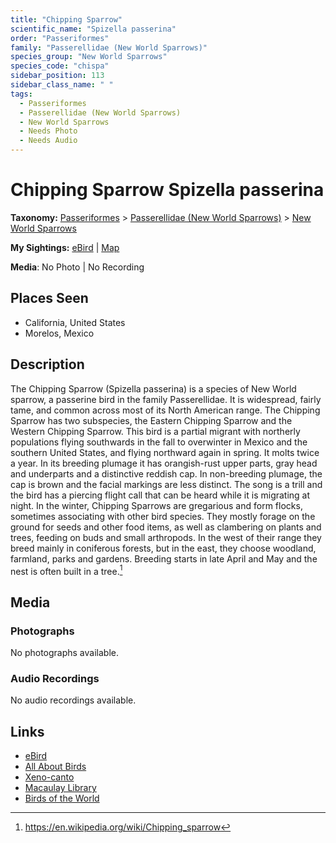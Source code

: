 ```yaml
---
title: "Chipping Sparrow"
scientific_name: "Spizella passerina"
order: "Passeriformes"
family: "Passerellidae (New World Sparrows)"
species_group: "New World Sparrows"
species_code: "chispa"
sidebar_position: 113
sidebar_class_name: " "
tags: 
  - Passeriformes
  - Passerellidae (New World Sparrows)
  - New World Sparrows
  - Needs Photo
  - Needs Audio
---
```


# Chipping Sparrow <span className='sci_name'>Spizella passerina</span>

**Taxonomy:** [Passeriformes](/tags/passeriformes) > [Passerellidae (New World Sparrows)](/tags/passerellidae-new-world-sparrows) > [New World Sparrows](/tags/new-world-sparrows)

**My Sightings:** [eBird](https://ebird.org/lifelist?r=world&time=life&spp=chispa) | [Map](/map?species_code=chispa)

**Media**: No Photo | No Recording

## Places Seen

* California, United States
* Morelos, Mexico

## Description
The Chipping Sparrow (Spizella passerina) is a species of New World sparrow, a passerine bird in the family Passerellidae. It is widespread, fairly tame, and common across most of its North American range.
The Chipping Sparrow has two subspecies, the Eastern Chipping Sparrow and the Western Chipping Sparrow. This bird is a partial migrant with northerly populations flying southwards in the fall to overwinter in Mexico and the southern United States, and flying northward again in spring.
It molts twice a year. In its breeding plumage it has orangish-rust upper parts, gray head and underparts and a distinctive reddish cap. In non-breeding plumage, the cap is brown and the facial markings are less distinct. The song is a trill and the bird has a piercing flight call that can be heard while it is migrating at night.
In the winter, Chipping Sparrows are gregarious and form flocks, sometimes associating with other bird species. They mostly forage on the ground for seeds and other food items, as well as clambering on plants and trees, feeding on buds and small arthropods. In the west of their range they breed mainly in coniferous forests, but in the east, they choose woodland, farmland, parks and gardens. Breeding starts in late April and May and the nest is often built in a tree.[^1]

[^1]: https://en.wikipedia.org/wiki/Chipping_sparrow

## Media
### Photographs
No photographs available.

### Audio Recordings
No audio recordings available.

## Links
* [eBird](https://ebird.org/species/chispa) 
* [All About Birds](https://www.allaboutbirds.org/guide/chispa) 
* [Xeno-canto](https://www.xeno-canto.org/species/spizella-passerina) 
* [Macaulay Library](https://search.macaulaylibrary.org/catalog?taxonCode=chispa&sort=rating_rank_desc)
* [Birds of the World](https://birdsoftheworld.org/bow/species/chispa)
